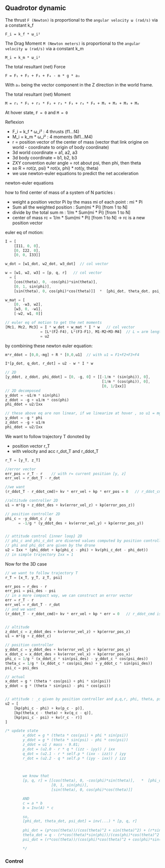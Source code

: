 ## Quadrotor dynamic

The thrust `F (Newton)` is proportional to the `angular velocity ω (rad/s)` via a constant k_f
```
F_i = k_f * ω_i²
```

The Drag Moment `M (Newton meters)` is proportional to the `angular velocity ω (rad/s)` via a constant k_m
```
M_i = k_m * ω_i²
```

The total resultant (net) Force
```
F = F₁ + F₂ + F₃ + F₄ - m * g * a₃
```
With `a₃` being the vector component in the Z direction in the world frame.  

The total resultant (net) Moment
```
M = r₁ * F₁ + r₂ * F₂ + r₃ * F₃ + r₄ * F₄ + M₁ + M₂ + M₃ + M₄
```  

At hover state, `F = 0` and `M = 0`



Reflexion
- F_i = k_f * ω_i² : 4 thrusts (f1...f4)
- M_i = k_m * ω_i² : 4 moments (M1...M4)
- r = position vector of the center of mass (vector that link origine on world - coordinate to origin of body coordinate)
- 3d world coordinate = a1, a2, a3
- 3d body coordinate = b1, b2, b3
- ZXY convention euler angle = rot about psi, then phi, then theta
- so R = rot(z, psi) * rot(x, phi) * rot(y, theta)
- we use newton-euler equations to predict the net acceleration

newton-euler equations

how to find center of mass of a system of N particles :
- weight a position vector Pi by the mass mi of each point : mi * Pi
- Sum all the weighted position : Sum(mi * Pi)    [from 1 to N]
- divide by the total sum m : 1/m * Sum(mi * Pi)  [from 1 to N]
- center of mass rc = 1/m * Sum(mi * Pi)  [from 1 to N]  -> rc is a new position vector

euler eq of motion:
```rust
I = [
    [I11, 0, 0],
    [0, I22, 0],
    [0, 0, I33]]

w_dot = [w1_dot, w2_dot, w3_dot]  // col vector

w = [w1, w2, w3] = [p, q, r]   // col vector
  = [
    [cos(theta), 0, -cos(phi)*sin(theta)],
    [0, 1, sin(phi)],
    [sin(theta), 0, cos(phi)*cos(theta)]]  *  [phi_dot, theta_dot, psi_dot]

w_mat = [
    [0, -w3, w2],
    [w3, 0, -w1],
    [-w2, w1, 0]]

// euler eq of motion to get the net moments
[Mc1, Mc2, Mc3] = I * w_dot + w_mat * I * w   // col vector
                = [L*(F2-F4), L*(F3-F1), M1-M2+M3-M4]  // L = arm length
                = u2

```

by combining these newton euler equation:
```rust
m*r_ddot = [0,0,-mg] + R * [0,0,u1]  // with u1 = F1+F2+F3+F4

I*[p_dot, q_dot, r_dot] = u2 - w * I * w

// 2D
[y_ddot, z_ddot, phi_ddot] = [0, -g, 0] + [[-1/m * (sin(phi)), 0],     * [u1, u2]
                                            [1/m * (cos(phi)), 0],
                                            [0, 1/Ixx]]
// 2D decomposed
y_ddot = -u1/m * sin(phi)
z_ddot = -g + u1/m * cos(phi)
phi_ddot = u2/Ixx

// these above eq are non linear, if we linearize at hover , so u1 = mg, phi=0, we have
y_ddot = -g * phi
z_ddot = -g + u1/m
phi_ddot = u2/Ixx
```
We want to follow trajectory T donoted by
- position vector r_T
- with velocity and acc r_dot_T and r_ddot_T

```rust
r_T = [y_T, z_T]

//error vector
err_pos = r_T - r    // with r= current position [y, z]
err_vel = r_dot_T - r_dot

//we want
(r_ddot_T - r_ddot_cmd)+ kv * err_vel + kp * err_pos = 0   // r_ddot_cmd is the commanded acceleration calculated by the controller

//altitude controller 2D
u1 = m*(g + z_ddot_des + kv(error_vel_z) + kp(error_pos_z))

// position controller 2D
phi_c = -y_ddot_c / g
      = -1/g * (y_ddot_des + kv(error_vel_y) + kp(error_pos_y))


// attitude control {inner loop} 2D
// phi_c and phi_c_dot are disered values computed by position controller
// phi and phi_dot are given by the drone
u2 = Ixx * (phi_ddot + kp(phi_c - phi) + kv(phi_c_dot - phi_dot))
// in simple trajectory Ixx = 1
```

Now for the 3D case
```rust
// we want to follow trajectory T
r_T = [x_T, y_T, z_T, psi]

err_pos = r_des - r
err_psi = psi_des - psi
// in a more compact way, we can construct an error vector
err = r_T - r
err_vel = r_dot_T - r_dot
// and we want 
(r_ddot_T - r_ddot_cmd)+ kv * err_vel + kp * err = 0   // r_ddot_cmd is the commanded acceleration calculated by the controller


// altitude
z_ddot_c = z_ddot_des + kv(error_vel_z) + kp(error_pos_z)
u1 = m*(g + z_ddot_c)

// position controller
y_ddot_c = y_ddot_des + kv(error_vel_y) + kp(error_pos_y)
x_ddot_c = x_ddot_des + kv(error_vel_x) + kp(error_pos_x)
phi_c = 1/g * (x_ddot_c * sin(psi_des) - y_ddot_c * cos(psi_des))
theta_c = 1/g * (x_ddot_c * cos(psi_des) + y_ddot_c * sin(psi_des))
psi_c = psi_des

// actual
x_ddot = g * (theta * cos(psi) + phi * sin(psi))
y_ddot = g * (theta * sin(psi) - phi * cos(psi))


// attitude : _c given by position controller and p,q,r, phi, theta, psi by the drone
u2 = [
    [kp(phi_c - phi) + kv(p_c - p)],
    [kp(theta_c - theta) + kv(q_c - q)],
    [kp(psi_c - psi) + kv(r_c - r)]
]

/* update state
        x_ddot = g * (theta * cos(psi) + phi * sin(psi))
        y_ddot = g * (theta * sin(psi) - phi * cos(psi))
        z_ddot = u1 / mass - 9.81;
        p_dot = (u2.0 - r * q * (izz - iyy)) / ixx
        q_dot = (u2.1 - r * self.p * (ixx - izz)) / iyy
        r_dot = (u2.2 - q * self.p * (iyy - ixx)) / izz

        

        we know that
        [p, q, r] = [[cos(theta), 0, -cos(phi)*sin(theta)],   *  [phi_dot, theta_dot, psi_dot]
                     [0, 1, sin(phi)],
                     [sin(theta), 0, cos(phi)*cos(theta)]]

        AND 
        c = a * b
        b = Inv(A) * c

        so,
        [phi_dot, theta_dot, psi_dot] = inv(...) * [p, q, r]
        
        phi_dot = (p*cos(theta))/(cos(theta)^2 + sin(theta)^2) + (r*sin(theta))/(cos(theta)^2 + sin(theta)^2)
        theta_dot = q - (r*cos(theta)*sin(phi))/(cos(phi)*cos(theta)^2 + cos(phi)*sin(theta)^2) + (p*sin(phi)*sin(theta))/(cos(phi)*cos(theta)^2 + cos(phi)*sin(theta)^2)
        psi_dot = (r*cos(theta))/(cos(phi)*cos(theta)^2 + cos(phi)*sin(theta)^2) - (p*sin(theta))/(cos(phi)*cos(theta)^2 + cos(phi)*sin(theta)^2)

        */
```




### Control
